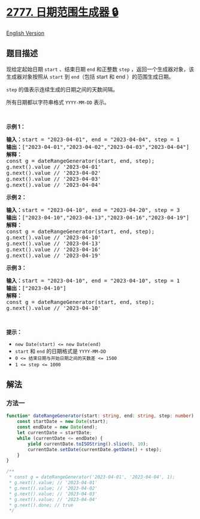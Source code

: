 # [2777. 日期范围生成器 🔒](https://leetcode.cn/problems/date-range-generator)

[English Version](/solution/2700-2799/2777.Date%20Range%20Generator/README_EN.md)

<!-- tags: -->

<!-- difficulty:中等 -->

## 题目描述

<!-- 这里写题目描述 -->

<p>现给定起始日期 <code>start</code> 、结束日期 <code>end</code> 和正整数 <code>step</code> ，返回一个生成器对象，该生成器对象按照从 <code>start</code> 到 <code>end</code>（包括 start 和 end ）的范围生成日期。</p>

<p><code>step</code> 的值表示连续生成的日期之间的天数间隔。</p>

<p>所有日期都以字符串格式 <code>YYYY-MM-DD</code> 表示。</p>

<p>&nbsp;</p>

<p><strong class="example">示例 1：</strong></p>

<pre>
<b>输入：</b>start = "2023-04-01", end = "2023-04-04", step = 1
<b>输出：</b>["2023-04-01","2023-04-02","2023-04-03","2023-04-04"]
<b>解释：</b>
const g = dateRangeGenerator(start, end, step);
g.next().value // '2023-04-01'
g.next().value // '2023-04-02'
g.next().value // '2023-04-03'
g.next().value // '2023-04-04'</pre>

<p><strong class="example">示例 2：</strong></p>

<pre>
<b>输入：</b>start = "2023-04-10", end = "2023-04-20", step = 3
<b>输出：</b>["2023-04-10","2023-04-13","2023-04-16","2023-04-19"]
<b>解释：</b>
const g = dateRangeGenerator(start, end, step);
g.next().value // '2023-04-10'
g.next().value // '2023-04-13'
g.next().value // '2023-04-16'
g.next().value // '2023-04-19'</pre>

<p><strong class="example">示例 3：</strong></p>

<pre>
<b>输入：</b>start = "2023-04-10", end = "2023-04-10", step = 1
<b>输出：</b>["2023-04-10"]
<b>解释：</b>
const g = dateRangeGenerator(start, end, step);
g.next().value // '2023-04-10'
</pre>

<p>&nbsp;</p>

<p><strong>提示：</strong></p>

<ul>
	<li><code>new Date(start) &lt;= new Date(end)</code></li>
	<li><code>start</code>&nbsp;和&nbsp;<code>end</code>&nbsp;的日期格式是&nbsp;<code>YYYY-MM-DD</code></li>
	<li><code>0 &lt;= 结束日期与开始日期之间的天数差 &lt;= 1500</code></li>
	<li><code>1 &lt;= step &lt;= 1000</code></li>
</ul>

## 解法

### 方法一

<!-- tabs:start -->

```ts
function* dateRangeGenerator(start: string, end: string, step: number): Generator<string> {
    const startDate = new Date(start);
    const endDate = new Date(end);
    let currentDate = startDate;
    while (currentDate <= endDate) {
        yield currentDate.toISOString().slice(0, 10);
        currentDate.setDate(currentDate.getDate() + step);
    }
}

/**
 * const g = dateRangeGenerator('2023-04-01', '2023-04-04', 1);
 * g.next().value; // '2023-04-01'
 * g.next().value; // '2023-04-02'
 * g.next().value; // '2023-04-03'
 * g.next().value; // '2023-04-04'
 * g.next().done; // true
 */
```

<!-- tabs:end -->

<!-- end -->
